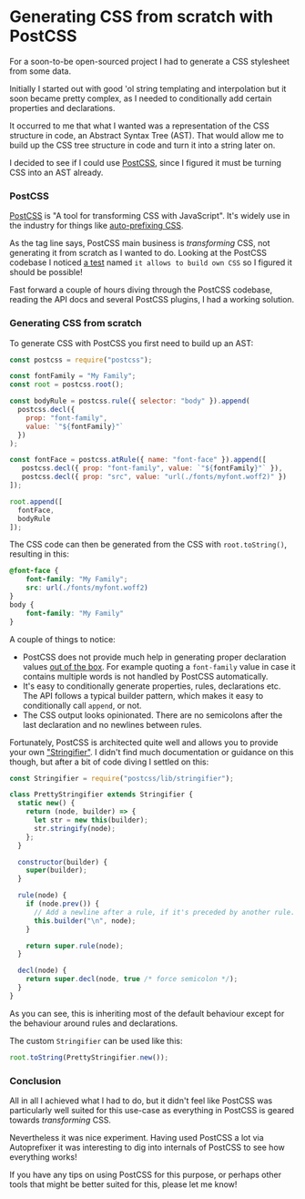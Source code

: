 # Generating CSS from scratch with PostCSS

For a soon-to-be open-sourced project I had to generate a CSS stylesheet from some data.

Initially I started out with good 'ol string templating and interpolation but it soon became pretty complex, as I needed to conditionally add certain properties and declarations.

It occurred to me that what I wanted was a representation of the CSS structure in code, an Abstract Syntax Tree (AST). That would allow me to build up the CSS tree structure in code and turn it into a string later on.

I decided to see if I could use [PostCSS](https://postcss.org/), since I figured it must be turning CSS into an AST already.

<!-- excerpt -->

### PostCSS

[PostCSS](https://postcss.org/) is "A tool for transforming CSS with JavaScript". It's widely use in the industry for things like [auto-prefixing CSS](https://autoprefixer.github.io/).

As the tag line says, PostCSS main business is *transforming* CSS, not generating it from scratch as I wanted to do. Looking at the PostCSS codebase I noticed [a test](https://github.com/postcss/postcss/blob/master/test/postcss.test.js#L116) named `it allows to build own CSS` so I figured it should be possible!

Fast forward a couple of hours diving through the PostCSS codebase, reading the API docs and several PostCSS plugins, I had a working solution.

### Generating CSS from scratch

To generate CSS with PostCSS you first need to build up an AST:

```js
const postcss = require("postcss");

const fontFamily = "My Family";
const root = postcss.root();

const bodyRule = postcss.rule({ selector: "body" }).append(
  postcss.decl({
    prop: "font-family",
    value: `"${fontFamily}"`
  })
);

const fontFace = postcss.atRule({ name: "font-face" }).append([
   postcss.decl({ prop: "font-family", value: `"${fontFamily}"` }),
   postcss.decl({ prop: "src", value: "url(./fonts/myfont.woff2)" })
]);

root.append([
  fontFace,
  bodyRule
]);
```

The CSS code can then be generated from the CSS with `root.toString()`, resulting in this:

```css
@font-face {
    font-family: "My Family";
    src: url(./fonts/myfont.woff2)
}
body {
    font-family: "My Family"
}
```

A couple of things to notice:

* PostCSS does not provide much help in generating proper declaration values [out of the box](https://github.com/TrySound/postcss-value-parser). For example quoting a `font-family` value in case it contains multiple words is not handled by PostCSS automatically.
* It's easy to conditionally generate properties, rules, declarations etc. The API follows a typical builder pattern, which makes it easy to conditionally call `append`, or not.
* The CSS output looks opinionated. There are no semicolons after the last declaration and no newlines between rules.

Fortunately, PostCSS is architected quite well and allows you to provide your own ["Stringifier"](http://api.postcss.org/global.html#stringifier). I didn't find much documentation or guidance on this though, but after a bit of code diving I settled on this:

```js
const Stringifier = require("postcss/lib/stringifier");

class PrettyStringifier extends Stringifier {
  static new() {
    return (node, builder) => {
      let str = new this(builder);
      str.stringify(node);
    };
  }

  constructor(builder) {
    super(builder);
  }

  rule(node) {
    if (node.prev()) {
      // Add a newline after a rule, if it's preceded by another rule.
      this.builder("\n", node);
    }

    return super.rule(node);
  }

  decl(node) {
    return super.decl(node, true /* force semicolon */);
  }
}
```

As you can see, this is inheriting most of the default behaviour except for the behaviour around rules and declarations.

The custom `Stringifier` can be used like this:

```js
root.toString(PrettyStringifier.new());
```

### Conclusion

All in all I achieved what I had to do, but it didn't feel like PostCSS was particularly well suited for this use-case as everything in PostCSS is geared towards *transforming* CSS.

Nevertheless it was nice experiment. Having used PostCSS a lot via Autoprefixer it was interesting to dig into internals of PostCSS to see how everything works!

If you have any tips on using PostCSS for this purpose, or perhaps other tools that might be better suited for this, please let me know!
